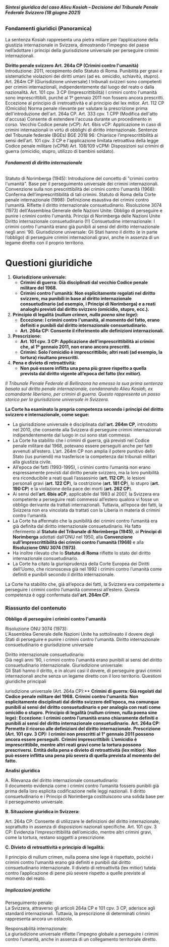 ###### **Sintesi giuridica del caso Alieu Kosiah – Decisione del Tribunale Penale Federale Svizzero (18 giugno 2021)**
### **Fondamenti giuridici (Panoramica)**
La sentenza Kosiah rappresenta una pietra miliare per l’applicazione della giustizia internazionale in Svizzera, dimostrando l’impegno del paese nell’adottare i principi della giurisdizione universale per perseguire crimini internazionali.

**Diritto penale svizzero**
**Art. 264a CP (Crimini contro l'umanità)**
    Introduzione: 2011, recepimento dello Statuto di Roma.
    Punibilità per gravi e sistematiche violazioni dei diritti umani (ad es. omicidio, schiavitù, stupro).
Art. 264m CP (Giurisdizione universale)
    I tribunali svizzeri sono competenti per crimini internazionali, indipendentemente dal luogo del reato o dalla nazionalità.
Art. 101 cpv. 3 CP (Imprescrittibilità)
    I crimini contro l'umanità sono imprescrittibili, purché al 1º gennaio 2011 non fossero ancora prescritti.
    Eccezione al principio di irretroattività e al principio del lex mitior.
Art. 112 CP (Omicidio)
    Norma penale rilevante per valutare la prescrizione prima dell'introduzione dell'art. 264a CP.
Art. 333 cpv. 1 CPP (Modifica dell'atto d'accusa)
    Consente di estendere l'accusa durante un procedimento in corso.
Vecchio Codice penale (vCP):
    Art. 6bis vCP: Applicazione in caso di crimini internazionali in virtù di obblighi di diritto internazionale.
Sentenze del Tribunale federale (BGEs)
BGE 2018 96:
    Chiarisce l’imprescrittibilità ai sensi dell'art. 101 cpv. 3 CP e l'applicazione limitata retroattiva della legge
Codice penale militare (vCPM)
Art. 108/109 vCPM: Disposizioni sui crimini di guerra (omicidio, stupro, utilizzo di bambini soldato).
###### **Fondamenti di diritto internazionale**
Statuto di Norimberga (1945):
    Introduzione del concetto di "crimini contro l'umanità".
    Base per il perseguimento universale dei crimini internazionali.
Convenzione sulla non prescrittibilità dei crimini contro l'umanità (1968):
    Conferma dell’imprescrittibilità di tali crimini.
Statuto di Roma della Corte penale internazionale (1998):
    Definizione esaustiva dei crimini contro l'umanità.
    Riflette il diritto internazionale consuetudinario.
Risoluzione 3074 (1973) dell'Assemblea Generale delle Nazioni Unite:
Obbligo di perseguire e punire i crimini contro l'umanità.
Principi di Norimberga delle Nazioni Unite
Diritto internazionale consuetudinario (!!)
Consuetudine internazionale: I crimini contro l'umanità erano già punibili ai sensi del diritto internazionale negli anni '90.
Giurisdizione universale: Gli Stati hanno il diritto (e in parte l’obbligo) di perseguire crimini internazionali gravi, anche in assenza di un legame diretto con il proprio territorio.
# **Questioni giuridiche**
1. **Giurisdizione universale:**
    - **Crimini di guerra: Già disciplinati dal vecchio Codice penale militare del 1968.**
    - **Crimini contro l'umanità: Non esplicitamente regolati nel diritto svizzero, ma punibili in base al diritto internazionale consuetudinario (ad esempio, i Principi di Norimberga) e a reati analoghi previsti dal diritto svizzero (omicidio, stupro, ecc.).**
2. **Principio di legalità (_nullum crimen, nulla poena sine lege_):**
    - **Eccezione: I crimini contro l'umanità, al momento del fatto, erano definiti e punibili dal diritto internazionale consuetudinario.**
    - **Art. 264a CP: Consente il riferimento alle definizioni internazionali.**
3. **Prescrizione:**
    - **Art. 101 cpv. 3 CP: Applicazione dell’imprescrittibilità ai crimini che, al 1º gennaio 2011, non erano ancora prescritti.**
    - **Crimini: Solo l’omicidio è imprescrittibile; altri reati (ad esempio, la tortura) risultano prescritti.**
4. **Pena e divieto di retroattività:**
    - **Non può essere inflitta una pena più grave rispetto a quella prevista dal diritto vigente all’epoca del fatto (_lex mitior_).**

*Il Tribunale Penale Federale di Bellinzona ha emesso la sua prima sentenza basata sul diritto penale internazionale, condannando Alieu Kosiah, ex comandante liberiano, per crimini di guerra. Questo rappresenta un passo storico per la giurisdizione universale in Svizzera.*

**La Corte ha esaminato la propria competenza secondo i principi del diritto svizzero e internazionale, come segue:**

- La giurisdizione universale è disciplinata dall’**art. 264m CP**, introdotto nel 2010, che consente alla Svizzera di perseguire crimini internazionali indipendentemente dal luogo in cui sono stati commessi.
- La Corte ha stabilito che i crimini di guerra, già previsti nel Codice penale militare dal 1968, potevano essere perseguiti anche per fatti avvenuti all’estero. L’art. 264m CP non amplia il potere punitivo dello Stato (ius puniendi) ma trasferisce la competenza dai tribunali militari alla giustizia civile.
- All’epoca dei fatti (1993-1995), i crimini contro l’umanità non erano espressamente previsti dal diritto penale svizzero, ma la loro punibilità era riconducibile a reati quali l’assassinio (**art. 112 CP**), le lesioni personali gravi (**art. 122 CP**), la costrizione (**art. 181 CP**), lo stupro (**art. 190 CP**) e la violazione della pace dei morti (**art. 262 CP**).
- Ai sensi dell’**art. 6bis aCP**, applicabile dal 1983 al 2007, la Svizzera era competente a perseguire reati commessi all’estero qualora vi fosse un obbligo derivante da trattati internazionali. Tuttavia, all’epoca dei fatti, la Svizzera non era vincolata da trattati con la Liberia in materia di crimini contro l’umanità.
- La Corte ha affermato che la punibilità dei crimini contro l’umanità era già definita dal diritto internazionale consuetudinario. Ha fatto riferimento al **Statuto del Tribunale di Norimberga (1945)**, ai **Principi di Norimberga** adottati dall’ONU nel 1950, alla **Convenzione sull’imprescrittibilità dei crimini contro l’umanità (1968)** e alla **Risoluzione ONU 3074 (1973)**.
- Ha inoltre rilevato che lo **Statuto di Roma** riflette lo stato del diritto internazionale consuetudinario.
- La Corte ha citato la giurisprudenza della Corte Europea dei Diritti dell’Uomo, che riconosceva già nel 1992 i crimini contro l’umanità come definiti e punibili secondo il diritto internazionale.

La Corte ha stabilito che, già all’epoca dei fatti, la Svizzera era competente a perseguire i crimini contro l’umanità commessi all’estero. Questa competenza è oggi confermata dall’**art. 264m CP**.

### Riassunto del contenuto

**Obbligo di perseguire i crimini contro l'umanità**
    
Risoluzione ONU 3074 (1973):  
        L'Assemblea Generale delle Nazioni Unite ha sottolineato il dovere degli Stati di perseguire e punire i crimini contro l'umanità.
Diritto internazionale consuetudinario e giurisdizione universale
    
Diritto internazionale consuetudinario:  
        Già negli anni ’90, i crimini contro l'umanità erano punibili ai sensi del diritto consuetudinario internazionale.
Giurisdizione universale:  
        Gli Stati hanno il diritto, e in alcuni casi il dovere, di perseguire gravi crimini internazionali anche senza un legame diretto con il loro territorio.
Questioni giuridiche principali
    
iurisdizione universale (Art. 264a CP):**
        **Crimini di guerra: Già regolati dal Codice penale militare del 1968.**
        **Crimini contro l'umanità: Non esplicitamente disciplinati dal diritto svizzero dell’epoca, ma comunque punibili ai sensi del diritto consuetudinario e per analogia con reati come omicidio o stupro.**
**Principio di legalità (nullum crimen, nulla poena sine lege):**
        **Eccezione: I crimini contro l’umanità erano chiaramente definiti e punibili ai sensi del diritto internazionale consuetudinario.**
        **Art. 264a CP: Permette il ricorso alle definizioni del diritto internazionale.**
**Prescrizione (Art. 101 cpv. 3 CP):**
        **I crimini non prescritti al 1° gennaio 2011 possono ancora essere perseguiti.**
        **Crimini imprescrittibili: L’omicidio è imprescrittibile, mentre altri reati gravi come la tortura possono prescriversi.**
**Entità della pena e divieto di retroattività (lex mitior):**
        **Non può essere inflitta una pena più severa di quella prevista al momento del fatto.**

**Analisi giuridica**

A. Rilevanza del diritto internazionale consuetudinario:  
Il documento evidenzia come i crimini contro l’umanità fossero punibili già prima della loro esplicita codificazione nelle leggi nazionali. Il diritto consuetudinario e i Principi di Norimberga costituiscono una solida base per il perseguimento universale.

**B. Situazione giuridica in Svizzera:**

Art. 264a CP: Consente di utilizzare le definizioni del diritto internazionale, soprattutto in assenza di disposizioni nazionali specifiche.
Art. 101 cpv. 3 CP: Evidenzia l’imprescrittibilità dell’omicidio, mentre altri crimini gravi, come la tortura, restano soggetti a prescrizione.

**C. Divieto di retroattività e principio di legalità:**

Il principio di nullum crimen, nulla poena sine lege è rispettato, poiché i crimini contro l’umanità erano già definiti e punibili dal diritto consuetudinario internazionale.
Il divieto di retroattività (lex mitior) tutela contro l’applicazione di pene più severe rispetto a quelle previste al momento del reato.
##### Implicazioni pratiche

Perseguimento penale:  
    La Svizzera, attraverso gli articoli 264a CP e 101 cpv. 3 CP, aderisce agli standard internazionali. Tuttavia, la prescrizione di determinati crimini rappresenta ancora un ostacolo.
    
Responsabilità internazionale:  
    La giurisdizione universale riflette l’impegno globale a perseguire i crimini contro l’umanità, anche in assenza di un collegamento territoriale diretto.
